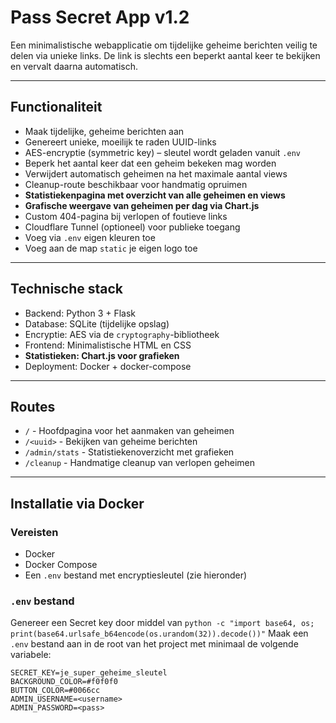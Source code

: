 # Pass Secret App v1.2

Een minimalistische webapplicatie om tijdelijke geheime berichten veilig te delen via unieke links. De link is slechts een beperkt aantal keer te bekijken en vervalt daarna automatisch.

---

## Functionaliteit

- Maak tijdelijke, geheime berichten aan
- Genereert unieke, moeilijk te raden UUID-links
- AES-encryptie (symmetric key) – sleutel wordt geladen vanuit `.env`
- Beperk het aantal keer dat een geheim bekeken mag worden
- Verwijdert automatisch geheimen na het maximale aantal views
- Cleanup-route beschikbaar voor handmatig opruimen
- **Statistiekenpagina met overzicht van alle geheimen en views**
- **Grafische weergave van geheimen per dag via Chart.js**
- Custom 404-pagina bij verlopen of foutieve links
- Cloudflare Tunnel (optioneel) voor publieke toegang
- Voeg via `.env` eigen kleuren toe
- Voeg aan de map `static` je eigen logo toe

---

## Technische stack

- Backend: Python 3 + Flask
- Database: SQLite (tijdelijke opslag)
- Encryptie: AES via de `cryptography`-bibliotheek
- Frontend: Minimalistische HTML en CSS
- **Statistieken: Chart.js voor grafieken**
- Deployment: Docker + docker-compose

---

## Routes

- `/` - Hoofdpagina voor het aanmaken van geheimen
- `/<uuid>` - Bekijken van geheime berichten
- `/admin/stats` - Statistiekenoverzicht met grafieken
- `/cleanup` - Handmatige cleanup van verlopen geheimen

---

## Installatie via Docker

### Vereisten

- Docker
- Docker Compose
- Een `.env` bestand met encryptiesleutel (zie hieronder)

### `.env` bestand

Genereer een Secret key door middel van ```python -c "import base64, os; print(base64.urlsafe_b64encode(os.urandom(32)).decode())"```
Maak een `.env` bestand aan in de root van het project met minimaal de volgende variabele:

```env
SECRET_KEY=je_super_geheime_sleutel
BACKGROUND_COLOR=#f0f0f0
BUTTON_COLOR=#0066cc
ADMIN_USERNAME=<username>
ADMIN_PASSWORD=<pass>
```
